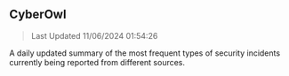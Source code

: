 ## CyberOwl 
> Last Updated 11/06/2024 01:54:26 


A daily updated summary of the most frequent types of security incidents currently being reported from different sources.

